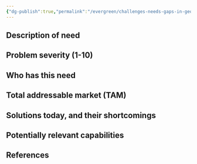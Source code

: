 ```yaml
---
{"dg-publish":true,"permalink":"/evergreen/challenges-needs-gaps-in-geothermal/increasing-drill-penetration-rates-rop/","tags":["need"]}
---
```


## Description of need


## Problem severity (1-10)


## Who has this need


## Total addressable market (TAM)


## Solutions today, and their shortcomings


## Potentially relevant capabilities


## References
